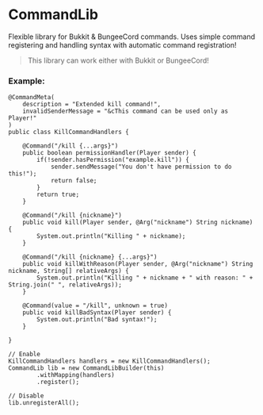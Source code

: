 # CommandLib
Flexible library for Bukkit &amp; BungeeCord commands. Uses simple command registering and handling syntax with automatic command registration!
> This library can work either with Bukkit or BungeeCord!

### Example:
```
@CommandMeta(
    description = "Extended kill command!",
    invalidSenderMessage = "&cThis command can be used only as Player!"
)
public class KillCommandHandlers {

    @Command("/kill {...args}")
    public boolean permissionHandler(Player sender) {
        if(!sender.hasPermission("example.kill")) {
            sender.sendMessage("You don't have permission to do this!");
            return false;
        }
        return true;
    }

    @Command("/kill {nickname}")
    public void kill(Player sender, @Arg("nickname") String nickname) {
        System.out.println("Killing " + nickname);
    }

    @Command("/kill {nickname} {...args}")
    public void killWithReason(Player sender, @Arg("nickname") String nickname, String[] relativeArgs) {
        System.out.println("Killing " + nickname + " with reason: " + String.join(" ", relativeArgs));
    }

    @Command(value = "/kill", unknown = true)
    public void killBadSyntax(Player sender) {
        System.out.println("Bad syntax!");
    }

}

// Enable
KillCommandHandlers handlers = new KillCommandHandlers();
CommandLib lib = new CommandLibBuilder(this)
        .withMapping(handlers)
        .register();

// Disable
lib.unregisterAll();

```
